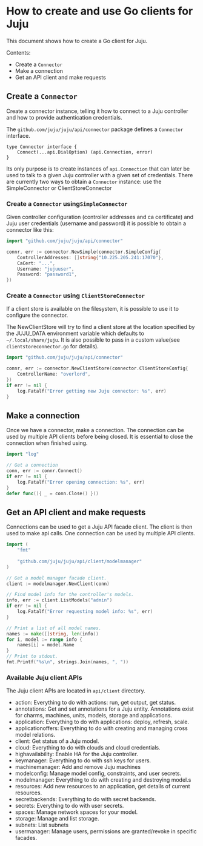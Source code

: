 # How to create and use Go clients for Juju

This document shows how to create a Go client for Juju.

Contents: 

* Create a `Connector`
* Make a connection
* Get an API client and make requests

## Create a `Connector`

Create a connector instance, telling it how to connect to a Juju controller
and how to provide authentication credentials.

The `github.com/juju/juju/api/connector` package defines a `Connector`
interface.

```golang
type Connector interface {
	Connect(...api.DialOption) (api.Connection, error)
}
```

Its only purpose is to create instances of `api.Connection` that can later be
used to talk to a given Juju controller with a given set of credentials. There
are currently two ways to obtain a `Connector` instance: use the SimpleConnector
or ClientStoreConnector

### Create a `Connector` using`SimpleConnector`

Given controller configuration (controller addresses and ca certificate) and Juju
user credentials (username and password) it is possible to obtain a connector like this:

```go
import "github.com/juju/juju/api/connector"
```
```go
connr, err := connector.NewSimple(connector.SimpleConfig{
    ControllerAddresses: []string{"10.225.205.241:17070"},
    CaCert: "...",
    Username: "jujuuser",
    Password: "password1",
})
```

### Create a `Connector` using `ClientStoreConnector`

If a client store is available on the filesystem, it is possible to use it to
configure the connector.

The NewClientStore will try to find a client store at the location specified by
the JUJU_DATA environment variable which defaults to `~/.local/share/juju`. It is
also possible to pass in a custom value(see `clientstoreconnector.go` for details).

```go
import "github.com/juju/juju/api/connector"
```
```go
connr, err := connector.NewClientStore(connector.ClientStoreConfig{
	ControllerName: "overlord",
})
if err != nil {
	log.Fatalf("Error getting new Juju connector: %s", err)
}
```

## Make a connection

Once we have a connector, make a connection. The connection can be used by multiple
API clients before being closed. It is essential to close the connection when finished
using.

```go
import "log"
```
```go
// Get a connection
conn, err := connr.Connect()
if err != nil {
	log.Fatalf("Error opening connection: %s", err)
}
defer func(){ _ = conn.Close() }()
```

## Get an API client and make requests

Connections can be used to get a Juju API facade client. The client is then used to make
api calls. One connection can be used by multiple API clients.

```go
import (
	"fmt"
	
	"github.com/juju/juju/api/client/modelmanager"
)
```
```go
// Get a model manager facade client.
client := modelmanager.NewClient(conn)

// Find model info for the controller's models.
info, err := client.ListModels("admin")
if err != nil {
	log.Fatalf("Error requesting model info: %s", err)
}

// Print a list of all model names.
names := make([]string, len(info))
for i, model := range info {
	names[i] = model.Name
}
// Print to stdout.
fmt.Printf("%s\n", strings.Join(names, ", "))
```

### Available Juju client APIs

The Juju client APIs are located in `api/client` directory.

- action: Everything to do with actions: run, get output, get status. 
- annotations: Get and set annotations for a Juju entity. Annotations exist for charms, machines,
               units, models, storage and applications.
- application: Everything to do with applications: deploy, refresh, scale.
- applicationoffers: Everything to do with creating and managing cross model relations.
- client: Get status of a Juju model.
- cloud: Everything to do with clouds and cloud credentials.
- highavailability: Enable HA for the Juju controller.
- keymanager: Everything to do with ssh keys for users.
- machinemanager: Add and remove Juju machines
- modelconfig: Manage model config, constraints, and user secrets.
- modelmanager: Everything to do with creating and destroying model.s
- resources: Add new resources to an application, get details of current resources.
- secretbackends: Everything to do with secret backends.
- secrets: Everything to do with user secrets.
- spaces: Manage network spaces for your model.
- storage: Manage and list storage.
- subnets: List subnets
- usermanager: Manage users, permissions are granted/revoke in specific facades.


